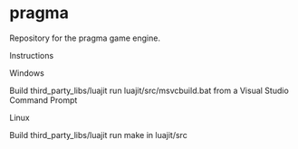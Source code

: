 # pragma
Repository for the pragma game engine.

Instructions

Windows

Build third_party_libs/luajit
run luajit/src/msvcbuild.bat from a Visual Studio Command Prompt


Linux

Build third_party_libs/luajit
run make in luajit/src
